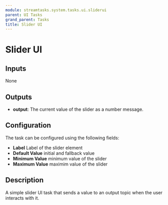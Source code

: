 ```yaml
---
module: streamtasks.system.tasks.ui.sliderui
parent: UI Tasks
grand_parent: Tasks
title: Slider UI
---
```

# Slider UI

## Inputs
None

## Outputs
* **output**: The current value of the slider as a number message.

## Configuration
The task can be configured using the following fields:
* **Label** Label of the slider element
* **Default Value** initial and fallback value
* **Minimum Value** minimum value of the slider
* **Maximum Value** maximim value of the slider

## Description
A simple slider UI task that sends a value to an output topic when the user interacts with it.